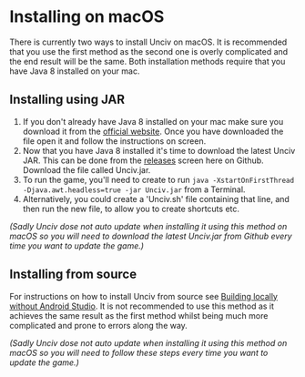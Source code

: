 # Installing on macOS

There is currently two ways to install Unciv on macOS. It is recommended that you use the first method as the second one is overly complicated and the end result will be the same. Both installation methods require that you have Java 8 installed on your mac.

## Installing using JAR

1. If you don't already have Java 8 installed on your mac make sure you download it from the [official website](https://java.com/en/download/). Once you have downloaded the file open it and follow the instructions on screen.
2. Now that you have Java 8 installed it's time to download the latest Unciv JAR. This can be done from the [releases](https://github.com/yairm210/Unciv/releases) screen here on Github. Download the file called Unciv.jar.
3. To run the game, you'll need to create to run `java -XstartOnFirstThread -Djava.awt.headless=true -jar Unciv.jar` from a Terminal.
4. Alternatively, you could create a 'Unciv.sh' file containing that line, and then run the new file, to allow you to create shortcuts etc.

_(Sadly Unciv dose not auto update when installing it using this method on macOS so you will need to download the latest Unciv.jar from Github every time you want to update the game.)_

## Installing from source

For instructions on how to install Unciv from source see [Building locally without Android Studio](../Developers/Building-Locally.md). It is not recommended to use this method as it achieves the same result as the first method whilst being much more complicated and prone to errors along the way.

_(Sadly Unciv dose not auto update when installing it using this method on macOS so you will need to follow these steps every time you want to update the game.)_
